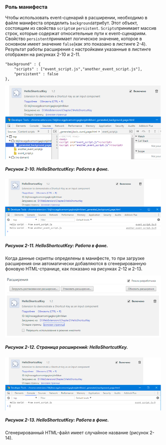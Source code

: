 ### Роль манифеста

Чтобы использовать event-сценарий в расширении, необходимо в файле манифеста определить `background`атрибут. Этот объект, состоящим из свойства `scripts`и `persistent`. `Scripts`принимает массив строк, которые содержат относительные пути к event-сценариям. Свойство `persistent`принимает логическое значение, которое в основном имеет значение `false`\(как это показано в листинге 2-4\). Результат работы расширения с настройками указанные в листинге отображен на рисунках 2-10 и 2-11.

```
"background" : {
    "scripts" : ["event_script.js","another_event_script.js"],
    "persistent" : false
},
```

![Рисунок 2-10. HelloShortcutKey: Работа в фоне](/assets/figure-2-10.png)

##### Рисунок 2-10. _HelloShortcutKey: Работа в фоне._

![Рисунок 2-11. HelloShortcutKey: Работа в фоне](/assets/figure-2-11.png)

##### Рисунок 2-11. _HelloShortcutKey: Работа в фоне._

Когда данные скрипты определены в манифесте, то при загрузке расширения они автоматически добавляются в сгенерированную фоновую HTML-странице, как показано на рисунках 2-12 и 2-13.

![Рисунок 2-12. Страница расширений: HelloShortcutKey](/assets/figure-2-12.png)

##### Рисунок 2-12. _Страница расширений: HelloShortcutKey._

![Рисунок 2-13. HelloShortcutKey: Работа в фоне](/assets/figure-2-13.png)

##### Рисунок 2-13. _HelloShortcutKey: Работа в фоне._

Сгенерированный HTML-файл имеет случайное название \(рисунок 2-14\).




